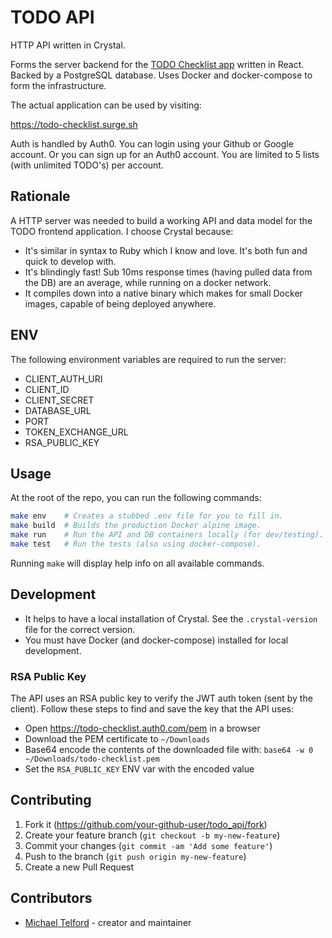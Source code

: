 # TODO API

HTTP API written in Crystal.

Forms the server backend for the [TODO Checklist app](https://github.com/michaeltelford/todo) written in React. Backed by a PostgreSQL database. Uses Docker and docker-compose to form the infrastructure.

The actual application can be used by visiting:

https://todo-checklist.surge.sh

Auth is handled by Auth0. You can login using your Github or Google account. Or you can sign up for an Auth0 account. You are limited to 5 lists (with unlimited TODO's) per account.

## Rationale

A HTTP server was needed to build a working API and data model for the TODO frontend application. I choose Crystal because:

- It's similar in syntax to Ruby which I know and love. It's both fun and quick to develop with.
- It's blindingly fast! Sub 10ms response times (having pulled data from the DB) are an average, while running on a docker network.
- It compiles down into a native binary which makes for small Docker images, capable of being deployed anywhere.

## ENV

The following environment variables are required to run the server:

- CLIENT_AUTH_URI
- CLIENT_ID
- CLIENT_SECRET
- DATABASE_URL
- PORT
- TOKEN_EXCHANGE_URL
- RSA_PUBLIC_KEY

## Usage

At the root of the repo, you can run the following commands:

```sh
make env    # Creates a stubbed .env file for you to fill in.
make build  # Builds the production Docker alpine image.
make run    # Run the API and DB containers locally (for dev/testing).
make test   # Run the tests (also using docker-compose).
```

Running `make` will display help info on all available commands.

## Development

- It helps to have a local installation of Crystal. See the `.crystal-version` file for the correct version.
- You must have Docker (and docker-compose) installed for local development.

### RSA Public Key

The API uses an RSA public key to verify the JWT auth token (sent by the client). Follow these steps to find and save the key that the API uses:

- Open https://todo-checklist.auth0.com/pem in a browser
- Download the PEM certificate to `~/Downloads`
- Base64 encode the contents of the downloaded file with: `base64 -w 0 ~/Downloads/todo-checklist.pem`
- Set the `RSA_PUBLIC_KEY` ENV var with the encoded value

## Contributing

1. Fork it (<https://github.com/your-github-user/todo_api/fork>)
2. Create your feature branch (`git checkout -b my-new-feature`)
3. Commit your changes (`git commit -am 'Add some feature'`)
4. Push to the branch (`git push origin my-new-feature`)
5. Create a new Pull Request

## Contributors

- [Michael Telford](https://github.com/michaeltelford) - creator and maintainer
